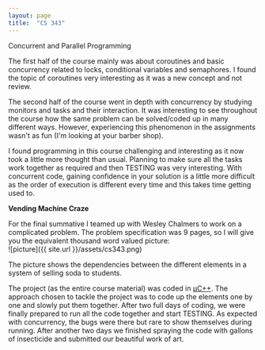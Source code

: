 ```yaml
---
layout: page
title:  "CS 343"
---
```


Concurrent and Parallel Programming

The first half of the course mainly was about coroutines and basic concurrency related to locks, conditional variables and semaphores. I found the topic of coroutines very interesting as it was a new concept and not review.

The second half of the course went in depth with concurrency by studying monitors and tasks and their interaction. It was interesting to see throughout the course how the same problem can be solved/coded up in many different ways. However, experiencing this phenomenon in the assignments wasn't as fun (I'm looking at your barber shop).

I found programming in this course challenging and interesting as it now took a little more thought than usual. Planning to make sure all the tasks work together as required and then TESTING was very interesting. With concurrent code, gaining confidence in your solution is a little more difficult as the order of execution is different every time and this takes time getting used to.

**Vending Machine Craze**

For the final summative I teamed up with Wesley Chalmers to work on a complicated problem. The problem specification was 9 pages, so I will give you the equivalent thousand word valued picture:  
![picture]({{ site.url }}/assets/cs343.png)

The picture shows the dependencies between the different elements in a system of selling soda to students. 

The project (as the entire course material) was coded in [μC++](https://plg.uwaterloo.ca/usystem/uC++.html). The approach chosen to tackle the project was to code up the elements one by one and slowly put them together. After two full days of coding, we were finally prepared to run all the code together and start TESTING. As expected with concurrency, the bugs were there but rare to show themselves during running. After another two days we finished spraying the code with gallons of insecticide and submitted our beautiful work of art.
